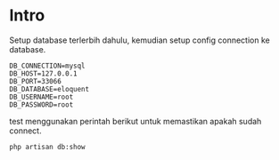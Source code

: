 # Intro

Setup database terlerbih dahulu, kemudian setup config connection ke database.

```env
DB_CONNECTION=mysql
DB_HOST=127.0.0.1
DB_PORT=33066
DB_DATABASE=eloquent
DB_USERNAME=root
DB_PASSWORD=root
```

test menggunakan perintah berikut untuk memastikan apakah sudah connect.
```
php artisan db:show
```